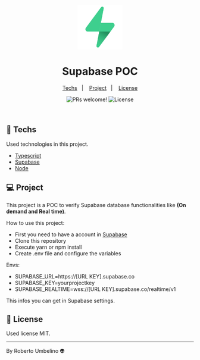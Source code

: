 <p align="center">
  <img alt="Mono Repo" width="120" title="Mono Repo" src=".github/icon.png" />
</p>

<h1 align="center">Supabase POC</h1>

<p align="center">
  <a href="#-techs">Techs</a>&nbsp;&nbsp;&nbsp;|&nbsp;&nbsp;&nbsp;
  <a href="#-project">Project</a>&nbsp;&nbsp;&nbsp;|&nbsp;&nbsp;&nbsp;
  <a href="#-license">License</a>
</p>

<p align="center">
 <img src="https://img.shields.io/static/v1?label=PRs&message=welcome&color=8257E5&labelColor=000000" alt="PRs welcome!" />

  <img alt="License" src="https://img.shields.io/static/v1?label=license&message=MIT&color=8257E5&labelColor=000000">
</p>

<br>

## 🚀 Techs

Used technologies in this project.

- [Typescript](https://www.typescriptlang.org/)
- [Supabase](https://app.supabase.io/)
- [Node](https://nodejs.org/en/)

## 💻 Project

This project is a POC to verify Supabase database functionalities like **(On demand and Real time)**.

How to use this project:

- First you need to have a account in [Supabase](https://app.supabase.io/)
- Clone this repository
- Execute yarn or npm install
- Create .env file and configure the variables

Envs:
- SUPABASE_URL=https://[URL KEY].supabase.co
- SUPABASE_KEY=yourprojectkey
- SUPABASE_REALTIME=wss://[URL KEY].supabase.co/realtime/v1

This infos you can get in Supabase settings.


## 📝 License

Used license MIT.

---

By Roberto Umbelino 👽
